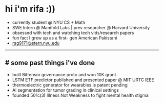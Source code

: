 # hi i'm rifa :))
- currently student @ NYU CS + Math
- SWE Intern @ Manifold Labs  | prev researcher @ Harvard University  
- obsessed with tech and watching tech vids/research papers  
- fun fact I grew up as a first- gen American Pakistani 
- rag9171@stern.nyu.edu

---

## # some past things i've done
- built Bittensor governance proto and won 10K grant  
- LSTM ETF predictor published and presented paper @ MIT URTC IEEE  
- thermoelectric generator for wearables is patent pending  
- AI segmentation for tumor grading in clinical settings  
- founded 501c(3) Illness Not Weakness to fight mental health stigma  
